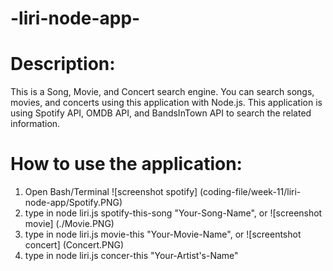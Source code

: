 # -liri-node-app-

# Description:

This is a Song, Movie, and Concert search engine. You can search songs, movies, and concerts using this application with Node.js. This application is using Spotify API, OMDB API, and BandsInTown API to search the related information.

# How to use the application:

1. Open Bash/Terminal 
![screenshot spotify] (coding-file/week-11/liri-node-app/Spotify.PNG)
2. type in node liri.js spotify-this-song "Your-Song-Name", or
![screenshot movie] (./Movie.PNG)
3. type in node liri.js movie-this "Your-Movie-Name", or
![screentshot concert] (Concert.PNG)
4. type in node liri.js concer-this "Your-Artist's-Name"


